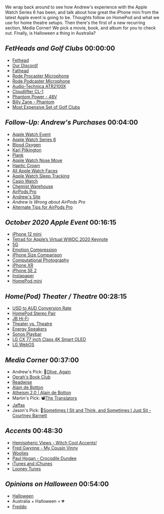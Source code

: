 We wrap back around to see how Andrew's experience with the Apple Watch Series 6 has been, and talk about how great the iPhone mini from the latest Apple event is going to be. Thoughts follow on HomePod and what we use for home theatre setups. Then there's the first of a new recurring section, Media Corner! We pick a movie, book, and album for you to check out. Finally, is Halloween a thing in Australia?


## _FetHeads and Golf Clubs_ 00:00:00
- [Fethead](https://www.tritonaudio.com/fethead)
- [Our Discord!](https://discord.gg/mzdB2ug)
- [Fathead](https://www.merriam-webster.com/dictionary/fathead)
- [Rode Procaster Microphone](https://www.rode.com/microphones/procaster)
- [Rode Podcaster Microphone](https://www.rode.com/microphones/podcaster)
- [Audio-Technica ATR2100X](https://www.audio-technica.com/en-us/atr2100x-usb)
- [Cloudlifter CL-1](https://www.cloudmicrophones.com/cloudlifters)
- [Phantom Power - 48V](https://en.wikipedia.org/wiki/Phantom_power)
- [Billy Zane - Phantom](https://en.wikipedia.org/wiki/The_Phantom_(1996_film))
- [Most Expensive Set of Golf Clubs](https://www.golfguy.net/most-expensive-set-of-golf-clubs/)


## _Follow-Up: Andrew's Purchases_ 00:04:00
- [Apple Watch Event](https://www.apple.com/apple-events/september-2020/)
- [Apple Watch Series 6](https://www.apple.com/apple-watch-series-6/)
- [Blood Oxygen](https://www.mayoclinic.org/symptoms/hypoxemia/basics/definition/sym-20050930)
- [Karl Pilkington](https://en.wikipedia.org/wiki/Karl_Pilkington)
- [Plank](https://youtu.be/pvIjsG5Svck)
- [Apple Watch Nose Move](https://osxdaily.com/2015/12/31/use-nose-interact-apple-watch-iphone/)
- [Haptic Crown](https://developer.apple.com/design/human-interface-guidelines/watchos/interaction/digital-crown/)
- [All Apple Watch Faces](https://support.apple.com/guide/watch/faces-and-features-apde9218b440/watchos)
- [Apple Watch Sleep Tracking](https://support.apple.com/en-us/HT211685)
- [Casio Watch](https://www.casio.com/products/watches)
- [Chemist Warehouse](https://www.chemistwarehouse.com.au)
- [AirPods Pro](https://www.apple.com/airpods-pro/)
- [Andrew's Site](https://andrewcanion.com)
- _Andrew Is Wrong about AirPods Pro_
- [Alternate Tips for AirPods Pro](https://www.complyfoam.com/products/app-comply-foam-tips-compatible-with-airpods-pro/)


## _October 2020 Apple Event_ 00:16:15
- [iPhone 12 mini](https://www.apple.com/iphone-12/)
- [Tetrad for Apple’s Virtual WWDC 2020 Keynote](https://loungeruminator.net/2020/06/23/tetrad-for-apples-virtual-wwdc-2020-keynote/)
- [5G](https://en.wikipedia.org/wiki/5G)
- [Emotion Compression](https://burk.io/2020/emotional-compression)
- [iPhone Size Comparison](https://www.macrumors.com/guide/iphone-12-size-comparison/)
- [Computational Photography](https://en.wikipedia.org/wiki/Computational_photography)
- [iPhone XR](https://www.apple.com/shop/buy-iphone/iphone-xr)
- [iPhone SE 2](https://www.apple.com/iphone-se/)
- [Instapaper](https://www.instapaper.com)
- [HomePod mini](https://www.apple.com/homepod-mini/)


## _Home(Pod) Theater / Theatre_ 00:28:15
- [USD to AUD Conversion Rate](https://www.xe.com/currencyconverter/convert/?Amount=1&From=USD&To=AUD)
- [HomePod Stereo Pair](https://support.apple.com/guide/homepod/set-up-stereo-pairing-apd1ed62a52a/ios)
- [JB Hi-Fi](https://www.jbhifi.com.au)
- [Theater vs. Theatre](https://grammarist.com/spelling/theater-theatre/)
- [Energy Speakers](https://www.energy-speakers.com)
- [Sonos Playbar](https://www.sonos.com/en-us/shop/playbar.html)
- [LG CX 77 inch Class 4K Smart OLED](https://www.lg.com/us/tvs/lg-oled77cxpua-oled-4k-tv)
- [LG WebOS](https://www.lg.com/global/business/webos)


## _Media Corner_ 00:37:00
- Andrew's Pick: 📖[Olive, Again](https://www.elizabethstrout.com/books/olive-again)
- [Oprah's Book Club](https://www.oprahmag.com/entertainment/books/a29701751/oprah-book-club-pick-olive-again-elizabeth-strout/)
- [Readwise](https://readwise.io)
- [Alain de Botton](https://en.wikipedia.org/wiki/Alain_de_Botton)
- [Atheism 2.0 | Alain de Botton](https://www.youtube.com/watch?v=2Oe6HUgrRlQ)
- Martin's Pick: 📽[The Translators](https://en.wikipedia.org/wiki/The_Translators)
- [Jaffas](https://en.wikipedia.org/wiki/Jaffas)
- Jason's Pick: 🎸[Sometimes I Sit and Think, and Sometimes I Just Sit - Courtney Barnett](https://music.apple.com/us/album/sometimes-i-sit-think-sometimes/960342539?app=itunes)


## _Accents_ 00:48:30
- [Hemispheric Views - Witch Cool Accents!](https://hemisphericviews.com)
- [Fred Gwynne - My Cousin Vinny](https://www.youtube.com/watch?v=YLValMc9XjU)
- [Woolies](https://www.woolworths.com.au)
- [Paul Hogan - Crocodile Dundee](https://www.youtube.com/watch?v=dSnosk4tWrg)
- [iTunes and iChunes](https://www.apple.com/itunes/)
- [Looney Tunes](https://en.wikipedia.org/wiki/Looney_Tunes)

## _Opinions on Halloween_ 00:54:00
- [Halloween](https://en.wikipedia.org/wiki/Halloween)
- Australia + Halloween = 💔
- [Freddo](https://en.wikipedia.org/wiki/Freddo)
